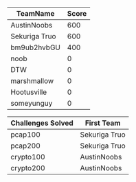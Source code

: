 |TeamName|Score|
|--------|-----|
|AustinNoobs|600|
|Sekuriga Truo|600|
|bm9ub2hvbGU|400|
|noob|0|
|DTW|0|
|marshmallow|0|
|Hootusville|0|
|someyunguy|0|

|Challenges Solved|First Team|
|---------------|------------|
|pcap100|Sekuriga Truo|
|pcap200|Sekuriga Truo|
|crypto100|AustinNoobs|
|crypto200|AustinNoobs|

